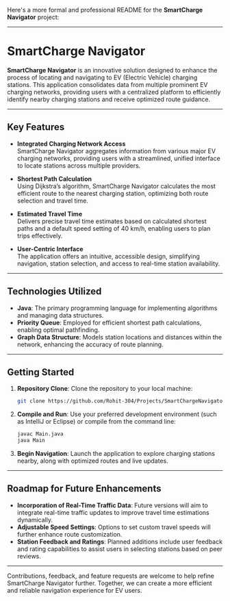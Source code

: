 Here's a more formal and professional README for the **SmartCharge Navigator** project:

---

# SmartCharge Navigator

**SmartCharge Navigator** is an innovative solution designed to enhance the process of locating and navigating to EV (Electric Vehicle) charging stations. This application consolidates data from multiple prominent EV charging networks, providing users with a centralized platform to efficiently identify nearby charging stations and receive optimized route guidance.

---

## Key Features

- **Integrated Charging Network Access**  
  SmartCharge Navigator aggregates information from various major EV charging networks, providing users with a streamlined, unified interface to locate stations across multiple providers.

- **Shortest Path Calculation**  
  Using Dijkstra’s algorithm, SmartCharge Navigator calculates the most efficient route to the nearest charging station, optimizing both route selection and travel time.

- **Estimated Travel Time**  
  Delivers precise travel time estimates based on calculated shortest paths and a default speed setting of 40 km/h, enabling users to plan trips effectively.

- **User-Centric Interface**  
  The application offers an intuitive, accessible design, simplifying navigation, station selection, and access to real-time station availability.

---

## Technologies Utilized

- **Java**: The primary programming language for implementing algorithms and managing data structures.
- **Priority Queue**: Employed for efficient shortest path calculations, enabling optimal pathfinding.
- **Graph Data Structure**: Models station locations and distances within the network, enhancing the accuracy of route planning.

---

## Getting Started

1. **Repository Clone**: Clone the repository to your local machine:
   ```bash
   git clone https://github.com/Rohit-304/Projects/SmartChargeNavigator.git
   ```
   
2. **Compile and Run**: Use your preferred development environment (such as IntelliJ or Eclipse) or compile from the command line:
   ```bash
   javac Main.java
   java Main
   ```

3. **Begin Navigation**: Launch the application to explore charging stations nearby, along with optimized routes and live updates.

---

## Roadmap for Future Enhancements

- **Incorporation of Real-Time Traffic Data**: Future versions will aim to integrate real-time traffic updates to improve travel time estimations dynamically.
- **Adjustable Speed Settings**: Options to set custom travel speeds will further enhance route customization.
- **Station Feedback and Ratings**: Planned additions include user feedback and rating capabilities to assist users in selecting stations based on peer reviews.

---

Contributions, feedback, and feature requests are welcome to help refine SmartCharge Navigator further. Together, we can create a more efficient and reliable navigation experience for EV users.
